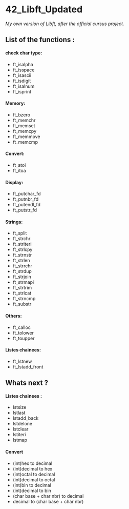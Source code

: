 
# 42_Libft_Updated
*My own version of Libft, after the official cursus project.*

## List of the functions :

#### check char type:

- ft_isalpha
- ft_isspace
- ft_isascii
- ft_isdigit
- ft_isalnum
- ft_isprint

#### Memory:

- ft_bzero
- ft_memchr
- ft_memset
- ft_memcpy
- ft_memmove
- ft_memcmp

#### Convert:

- ft_atoi
- ft_itoa

#### Display:

- ft_putchar_fd
- ft_putnbr_fd
- ft_putendl_fd
- ft_putstr_fd

#### Strings:

- ft_split
- ft_strchr
- ft_striteri
- ft_strlcpy
- ft_strnstr
- ft_strlen
- ft_strrchr
- ft_strdup
- ft_strjoin
- ft_strmapi
- ft_strtrim
- ft_strlcat
- ft_strncmp
- ft_substr

#### Others:

- ft_calloc
- ft_tolower
- ft_toupper

#### Listes chainees:

- ft_lstnew
- ft_lstadd_front


## Whats next ?
#### Listes chainees : 
- lstsize
- lstlast
- lstadd_back
- lstdelone
- lstclear
- lstiteri
- lstmap

#### Convert
- (int)hex to decimal
- (int)decimal to hex
- (int)octal to decimal
- (int)decimal to octal
- (int)bin to decimal
- (int)decimal to bin
- (char base + char nbr) to decimal
- decimal to (char base + char nbr)
